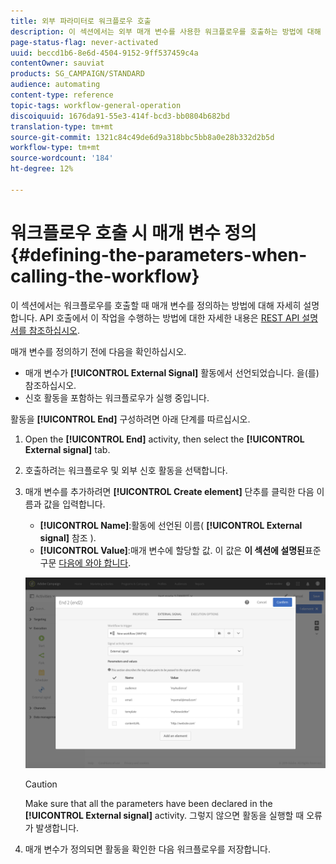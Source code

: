 ```yaml
---
title: 외부 파라미터로 워크플로우 호출
description: 이 섹션에서는 외부 매개 변수를 사용한 워크플로우를 호출하는 방법에 대해 자세히 설명합니다.
page-status-flag: never-activated
uuid: beccd1b6-8e6d-4504-9152-9ff537459c4a
contentOwner: sauviat
products: SG_CAMPAIGN/STANDARD
audience: automating
content-type: reference
topic-tags: workflow-general-operation
discoiquuid: 1676da91-55e3-414f-bcd3-bb0804b682bd
translation-type: tm+mt
source-git-commit: 1321c84c49de6d9a318bbc5bb8a0e28b332d2b5d
workflow-type: tm+mt
source-wordcount: '184'
ht-degree: 12%

---
```



# 워크플로우 호출 시 매개 변수 정의 {#defining-the-parameters-when-calling-the-workflow}

이 섹션에서는 워크플로우를 호출할 때 매개 변수를 정의하는 방법에 대해 자세히 설명합니다. API 호출에서 이 작업을 수행하는 방법에 대한 자세한 내용은 [REST API 설명서를 참조하십시오](../../api/using/triggering-a-signal-activity.md).

매개 변수를 정의하기 전에 다음을 확인하십시오.

* 매개 변수가 **[!UICONTROL External Signal]** 활동에서 선언되었습니다. [](../../automating/using/declaring-parameters-external-signal.md)을(를) 참조하십시오.
* 신호 활동을 포함하는 워크플로우가 실행 중입니다.

활동을 **[!UICONTROL End]** 구성하려면 아래 단계를 따르십시오.

1. Open the **[!UICONTROL End]** activity, then select the **[!UICONTROL External signal]** tab.
1. 호출하려는 워크플로우 및 외부 신호 활동을 선택합니다.
1. 매개 변수를 추가하려면 **[!UICONTROL Create element]** 단추를 클릭한 다음 이름과 값을 입력합니다.

   * **[!UICONTROL Name]**:활동에 선언된 이름( **[!UICONTROL External signal]** 참조 [](../../automating/using/declaring-parameters-external-signal.md)).
   * **[!UICONTROL Value]**:매개 변수에 할당할 값. 이 값은 **이 섹션에 설명된**&#x200B;표준 구문 [다음에 와야 합니다](../../automating/using/advanced-expression-editing.md#standard-syntax).

   ![](assets/extsignal_definingparameters_2.png)

   >[!CAUTION]
   >
   >Make sure that all the parameters have been declared in the **[!UICONTROL External signal]** activity. 그렇지 않으면 활동을 실행할 때 오류가 발생합니다.

1. 매개 변수가 정의되면 활동을 확인한 다음 워크플로우를 저장합니다.
